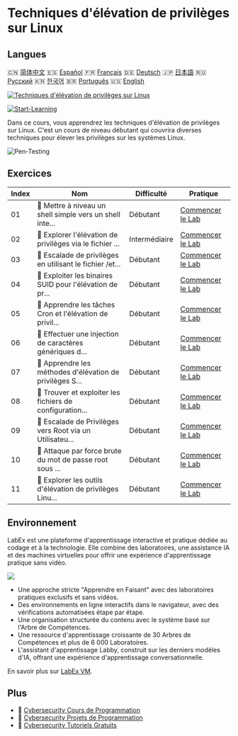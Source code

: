 # Techniques d'élévation de privilèges sur Linux

## Langues

🇨🇳 [简体中文](README_zh.md) 🇪🇸 [Español](README_es.md) 🇫🇷 [Français](README_fr.md) 🇩🇪 [Deutsch](README_de.md) 🇯🇵 [日本語](README_ja.md) 🇷🇺 [Русский](README_ru.md) 🇰🇷 [한국어](README_ko.md) 🇧🇷 [Português](README_pt.md) 🇺🇸 [English](README.md) 

[![Techniques d'élévation de privilèges sur Linux](https://cover-creator.labex.io/privilege-escalation-techniques-on-linux.png?lang=fr)](https://labex.io/fr/courses/privilege-escalation-techniques-on-linux)

[![Start-Learning](https://img.shields.io/badge/Start-Learning-whitesmoke?style=for-the-badge)](https://labex.io/fr/courses/privilege-escalation-techniques-on-linux)

Dans ce cours, vous apprendrez les techniques d'élévation de privilèges sur Linux. C'est un cours de niveau débutant qui couvrira diverses techniques pour élever les privilèges sur les systèmes Linux.

![Pen-Testing](https://img.shields.io/badge/Pen-Testing-whitesmoke?style=for-the-badge&logo=pen-testing)


## Exercices

|   Index | Nom                                                       | Difficulté    | Pratique                                                                                                                                                     |
|---------|-----------------------------------------------------------|---------------|--------------------------------------------------------------------------------------------------------------------------------------------------------------|
|      01 | 📖  Mettre à niveau un shell simple vers un shell inte... | Débutant      | <a target='_blank' href='https://labex.io/fr/tutorials/upgrade-simple-shell-to-interactive-shell-in-nmap-416148'>Commencer le Lab</a>                        |
|      02 | 📖  Explorer l'élévation de privilèges via le fichier ... | Intermédiaire | <a target='_blank' href='https://labex.io/fr/tutorials/explore-privilege-escalation-via-etc-passwd-file-in-nmap-416141'>Commencer le Lab</a>                 |
|      03 | 📖  Escalade de privilèges en utilisant le fichier /et... | Débutant      | <a target='_blank' href='https://labex.io/fr/tutorials/escalate-privileges-using-etc-shadow-file-in-linux-416142'>Commencer le Lab</a>                       |
|      04 | 📖  Exploiter les binaires SUID pour l'élévation de pr... | Débutant      | <a target='_blank' href='https://labex.io/fr/tutorials/nmap-exploit-suid-binaries-for-privilege-escalation-in-linux-416147'>Commencer le Lab</a>             |
|      05 | 📖  Apprendre les tâches Cron et l'élévation de privil... | Débutant      | <a target='_blank' href='https://labex.io/fr/tutorials/learn-cron-jobs-and-privilege-escalation-in-nmap-416140'>Commencer le Lab</a>                         |
|      06 | 📖  Effectuer une injection de caractères génériques d... | Débutant      | <a target='_blank' href='https://labex.io/fr/tutorials/perform-wildcard-injection-in-nmap-for-privilege-escalation-416144'>Commencer le Lab</a>              |
|      07 | 📖  Apprendre les méthodes d'élévation de privilèges S... | Débutant      | <a target='_blank' href='https://labex.io/fr/tutorials/learn-sudo-privilege-escalation-methods-in-nmap-416145'>Commencer le Lab</a>                          |
|      08 | 📖  Trouver et exploiter les fichiers de configuration... | Débutant      | <a target='_blank' href='https://labex.io/fr/tutorials/find-and-exploit-sensitive-config-files-for-privilege-escalation-in-nmap-416138'>Commencer le Lab</a> |
|      09 | 📖  Escalade de Privilèges vers Root via un Utilisateu... | Débutant      | <a target='_blank' href='https://labex.io/fr/tutorials/nmap-escalate-privileges-to-root-via-intermediate-user-in-nmap-416146'>Commencer le Lab</a>           |
|      10 | 📖  Attaque par force brute du mot de passe root sous ... | Débutant      | <a target='_blank' href='https://labex.io/fr/tutorials/brute-force-root-password-in-linux-with-sucrack-and-hydra-416139'>Commencer le Lab</a>                |
|      11 | 📖  Explorer les outils d'élévation de privilèges Linu... | Débutant      | <a target='_blank' href='https://labex.io/fr/tutorials/explore-linux-privilege-escalation-tools-in-nmap-416143'>Commencer le Lab</a>                         |

## Environnement

LabEx est une plateforme d'apprentissage interactive et pratique dédiée au codage et à la technologie. Elle combine des laboratoires, une assistance IA et des machines virtuelles pour offrir une expérience d'apprentissage pratique sans vidéo.

![](https://tutorial-screenshot.getvm.io/images/vm-1725247253.png)

- Une approche stricte "Apprendre en Faisant" avec des laboratoires pratiques exclusifs et sans vidéos.
- Des environnements en ligne interactifs dans le navigateur, avec des vérifications automatisées étape par étape.
- Une organisation structurée du contenu avec le système basé sur l'Arbre de Compétences.
- Une ressource d'apprentissage croissante de 30 Arbres de Compétences et plus de 6 000 Laboratoires.
- L'assistant d'apprentissage Labby, construit sur les derniers modèles d'IA, offrant une expérience d'apprentissage conversationnelle.

En savoir plus sur [LabEx VM](https://support.labex.io/using-labex/virtual-machine).

## Plus

- 🔗 [Cybersecurity Cours de Programmation](https://github.com/labex-labs/awesome-programming-courses)
- 🔗 [Cybersecurity Projets de Programmation](https://github.com/labex-labs/awesome-programming-projects)
- 🔗 [Cybersecurity Tutoriels Gratuits](https://github.com/labex-labs/cybersecurity-free-tutorials)

